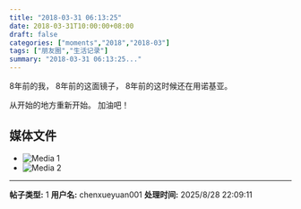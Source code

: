 ```yaml
---
title: "2018-03-31 06:13:25"
date: 2018-03-31T10:00:00+08:00
draft: false
categories: ["moments","2018","2018-03"]
tags: ["朋友圈","生活记录"]
summary: "2018-03-31 06:13:25..."
---
```


8年前的我，
8年前的这面镜子，
8年前的这时候还在用诺基亚。

从开始的地方重新开始。
加油吧！

## 媒体文件

- ![Media 1](/Moments/photos/2018-03-31/201803310613250.jpg)
- ![Media 2](/Moments/photos/2018-03-31/201803310613251.jpg)

---

**帖子类型:** 1
**用户名:** chenxueyuan001
**处理时间:** 2025/8/28 22:09:11